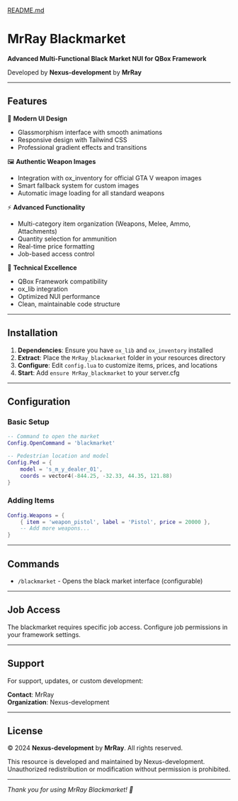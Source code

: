 [README.md](https://github.com/user-attachments/files/23262528/README.md)
# MrRay Blackmarket

**Advanced Multi-Functional Black Market NUI for QBox Framework**

Developed by **Nexus-development** by **MrRay**

---

## Features

🎯 **Modern UI Design**
- Glassmorphism interface with smooth animations
- Responsive design with Tailwind CSS
- Professional gradient effects and transitions

🖼️ **Authentic Weapon Images**
- Integration with ox_inventory for official GTA V weapon images
- Smart fallback system for custom images
- Automatic image loading for all standard weapons

⚡ **Advanced Functionality**
- Multi-category item organization (Weapons, Melee, Ammo, Attachments)
- Quantity selection for ammunition
- Real-time price formatting
- Job-based access control

🔧 **Technical Excellence**
- QBox Framework compatibility
- ox_lib integration
- Optimized NUI performance
- Clean, maintainable code structure

---

## Installation

1. **Dependencies**: Ensure you have `ox_lib` and `ox_inventory` installed
2. **Extract**: Place the `MrRay_blackmarket` folder in your resources directory
3. **Configure**: Edit `config.lua` to customize items, prices, and locations
4. **Start**: Add `ensure MrRay_blackmarket` to your server.cfg

---

## Configuration

### Basic Setup
```lua
-- Command to open the market
Config.OpenCommand = 'blackmarket'

-- Pedestrian location and model
Config.Ped = {
    model = 's_m_y_dealer_01',
    coords = vector4(-844.25, -32.33, 44.35, 121.88)
}
```

### Adding Items
```lua
Config.Weapons = {
    { item = 'weapon_pistol', label = 'Pistol', price = 20000 },
    -- Add more weapons...
}
```

---

## Commands

- `/blackmarket` - Opens the black market interface (configurable)

---

## Job Access

The blackmarket requires specific job access. Configure job permissions in your framework settings.

---

## Support

For support, updates, or custom development:

**Contact**: MrRay  
**Organization**: Nexus-development

---

## License

© 2024 **Nexus-development** by **MrRay**. All rights reserved.

This resource is developed and maintained by Nexus-development. Unauthorized redistribution or modification without permission is prohibited.

---

*Thank you for using MrRay Blackmarket! 🚀*
